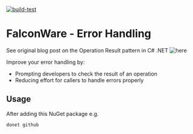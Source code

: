 [![build-test](https://github.com/markmnl/opresult/actions/workflows/build-test.yml/badge.svg)](https://github.com/markmnl/opresult/actions/workflows/build-test.yml)

# FalconWare - Error Handling

See original blog post on the Operation Result pattern in C# .NET ![here](https://www.codeproject.com/Articles/1022462/Error-Handling-in-SOLID-Csharp-NET-The-Operation-R)

Improve your error handling by:

* Prompting developers to check the result of an operation
* Reducing effort for callers to handle errors properly


## Usage

After adding this NuGet package e.g.

```
donet github
```



```C#

```
